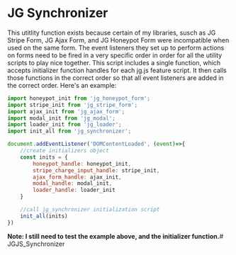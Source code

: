 # JG Synchronizer
This utitlity function exists because certain of my libraries, susch as JG Stripe Form, JG Ajax Form, and JG Honeypot Form were incompatible when used on the same form.  The event listeners they set up to perform actions on forms need to be fired in a very specific order in order for all the utility scripts to play nice together.  This script includes a single function, which accepts initializer function handles for each jg.js feature script.  It then calls those functions in the correct order so that all event listeners are added in the correct order.  Here's an example:

```javascript
import honeypot_init from 'jg_honeypot_form';
import stripe_init from 'jg_stripe_form';
import ajax_init from 'jg_ajax_form';
import modal_init from 'jg_modal';
import loader_init from 'jg_loader';
import init_all from 'jg_synchronizer';

document.addEventListener('DOMContentLoaded', (event)=>{
    //create initializers object
    const inits = {
        honeypot_handle: honeypot_init,
        stripe_charge_input_handle: stripe_init,
        ajax_form_handle: ajax_init,
        modal_handle: modal_init,
        loader_handle: loader_init
    }

    //call jg_synchronizer initialization script
    init_all(inits)
})
```

**Note: I still need to test the example above, and the initializer function.**# JGJS_Synchronizer
